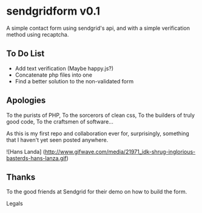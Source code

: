 # sendgridform v0.1
A simple contact form using sendgrid's api, and with a simple verification method using recaptcha.

## To Do List

- Add text verification (Maybe happy.js?)
- Concatenate php files into one
- Find a better solution to the non-validated form

## Apologies

To the purists of PHP, 
To the sorcerors of clean css, 
To the builders of truly good code, 
To the craftsmen of software...

As this is my first repo and collaboration ever for, surprisingly, something that I haven't yet seen posted anywhere.

![Hans Landa] (http://www.gifwave.com/media/21971_idk-shrug-inglorious-basterds-hans-lanza.gif)

## Thanks

To the good friends at Sendgrid for their demo on how to build the form.

Legals